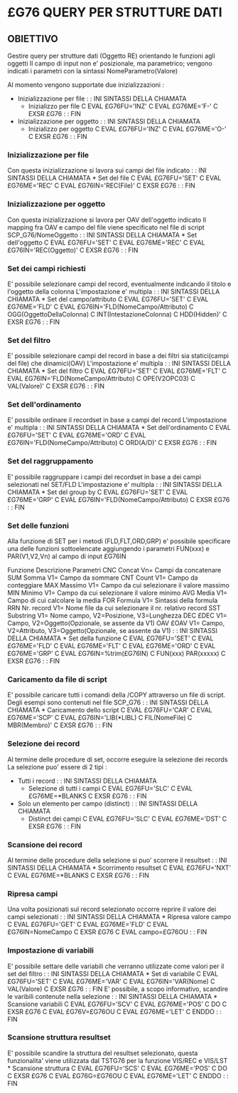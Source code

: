 # £G76 QUERY PER STRUTTURE DATI

## OBIETTIVO
 Gestire query per strutture dati (Oggetto RE) orientando le funzioni agli oggetti
 Il campo di input non e' posizionale, ma parametrico; vengono indicati i parametri
  con la sintassi NomeParametro(Valore)

 Al momento vengono supportate due inizializzazioni : 
  - Inizializzazione per file
 :  : INI SINTASSI DELLA CHIAMATA
      * Inizializzo per file
     C                   EVAL      £G76FU='INZ'
     C                   EVAL      £G76ME='F-'
     C                   EXSR      £G76
 :  : FIN
  - Inizializzazione per oggetto
 :  : INI SINTASSI DELLA CHIAMATA
      * Inizializzo per oggetto
     C                   EVAL      £G76FU='INZ'
     C                   EVAL      £G76ME='O-'
     C                   EXSR      £G76
 :  : FIN

### Inizializzazione per file
 Con questa inizializzazione si lavora sui campi del file indicato
 :  : INI SINTASSI DELLA CHIAMATA
      * Set del file
     C                   EVAL      £G76FU='SET'
     C                   EVAL      £G76ME='REC'
     C                   EVAL      £G76IN='REC(File)'
     C                   EXSR      £G76
 :  : FIN

### Inizializzazione per oggetto
 Con questa inizializzazione si lavora per OAV dell'oggetto indicato
 Il mapping fra OAV e campo del file viene specificato nel file
  di script SCP_G76/NomeOggetto
 :  : INI SINTASSI DELLA CHIAMATA
      * Set dell'oggetto
     C                   EVAL      £G76FU='SET'
     C                   EVAL      £G76ME='REC'
     C                   EVAL      £G76IN='REC(Oggetto)'
     C                   EXSR      £G76
 :  : FIN

### Set dei campi richiesti
 E' possibile selezionare campi del record, eventualmente indicando
  il titolo e l'oggetto della colonna
 L'impostazione e' multipla
 :  : INI SINTASSI DELLA CHIAMATA
      * Set del campo/attributo
     C                   EVAL      £G76FU='SET'
     C                   EVAL      £G76ME='FLD'
     C                   EVAL      £G76IN='FLD(NomeCampo/Attributo)
     C                                     OGG(OggettoDellaColonna)
     C                                     INT(IntestazioneColonna)
     C                                     HDD(Hidden)'
     C                   EXSR      £G76
 :  : FIN

### Set del filtro
 E' possibile selezionare campi del record in base a dei filtri
  sia statici(campi del file) che dinamici(OAV)
 L'impostazione e' multipla
 :  : INI SINTASSI DELLA CHIAMATA
      * Set del filtro
     C                   EVAL      £G76FU='SET'
     C                   EVAL      £G76ME='FLT'
     C                   EVAL      £G76IN='FLD(NomeCampo/Attributo)
     C                                     OPE(V2OPC03)
     C                                     VAL(Valore)'
     C                   EXSR      £G76
 :  : FIN

### Set dell'ordinamento
 E' possibile ordinare il recordset in base a campi del record
 L'impostazione e' multipla
 :  : INI SINTASSI DELLA CHIAMATA
      * Set dell'ordinamento
     C                   EVAL      £G76FU='SET'
     C                   EVAL      £G76ME='ORD'
     C                   EVAL      £G76IN='FLD(NomeCampo/Attributo)
     C                                     ORD(A/D)'
     C                   EXSR      £G76
 :  : FIN

### Set del raggruppamento
 E' possibile raggruppare i campi del recordset in base a dei campi selezionati
  nel SET/FLD
 L'impostazione e' multipla
 :  : INI SINTASSI DELLA CHIAMATA
      * Set del group by
     C                   EVAL      £G76FU='SET'
     C                   EVAL      £G76ME='GRP'
     C                   EVAL      £G76IN='FLD(NomeCampo/Attributo)
     C                   EXSR      £G76
 :  : FIN

### Set delle funzioni
 Alla funzione di SET per i metodi (FLD,FLT,ORD,GRP) e' possibile specificare
  una delle funzioni sottoelencate aggiungendo i parametri
  FUN(xxx) e PAR(V1,V2,Vn) al campo di input £G76IN

  Funzione  Descrizione   Parametri
  CNC       Concat        Vn= Campi da concatenare
  SUM       Somma         V1= Campo da sommare
  CNT       Count         V1= Campo da conteggiare
  MAX       Massimo       V1= Campo da cui selezionare il valore massimo
  MIN       Minimo        V1= Campo da cui selezionare il valore minimo
  AVG       Media         V1= Campo di cui calcolare la media
  FOR       Formula       V1= Sintassi della formula
  RRN       Nr. record    V1= Nome file da cui selezionare il nr. relativo record
  SST       Substring     V1= Nome campo, V2=Posizione, V3=Lunghezza
  DEC       £DEC          V1= Campo, V2=Oggetto(Opzionale, se assente da V1)
  OAV       £OAV          V1= Campo, V2=Attributo, V3=Oggetto(Opzionale, se assente da V1)
 :  : INI SINTASSI DELLA CHIAMATA
      * Set della funzione
     C                   EVAL      £G76FU='SET'
     C                   EVAL      £G76ME='FLD'
     C                   EVAL      £G76ME='FLT'
     C                   EVAL      £G76ME='ORD'
     C                   EVAL      £G76ME='GRP'
     C                   EVAL      £G76IN=%trim(£G76IN)
     C                                    FUN(xxx) PAR(xxxxx)
     C                   EXSR      £G76
 :  : FIN

### Caricamento da file di script
 E' possibile caricare tutti i comandi della /COPY attraverso
 un file di script. Degli esempi sono contenuti nel file SCP_G76
 :  : INI SINTASSI DELLA CHIAMATA
      * Caricamento dello script
     C                   EVAL      £G76FU='CAR'
     C                   EVAL      £G76ME='SCP'
     C                   EVAL      £G76IN='LIB(*LIBL)
     C                                     FIL(NomeFile)
     C                                     MBR(Membro)'
     C                   EXSR      £G76
 :  : FIN

### Selezione dei record
 Al termine delle procedure di set, occorre eseguire la selezione dei records
 La selezione puo' essere di 2 tipi : 
  - Tutti i record
 :  : INI SINTASSI DELLA CHIAMATA
      * Selezione di tutti i campi
     C                   EVAL      £G76FU='SLC'
     C                   EVAL      £G76ME=*BLANKS
     C                   EXSR      £G76
 :  : FIN
  - Solo un elemento per campo (distinct)
 :  : INI SINTASSI DELLA CHIAMATA
      * Distinct dei campi
     C                   EVAL      £G76FU='SLC'
     C                   EVAL      £G76ME='DST'
     C                   EXSR      £G76
 :  : FIN

### Scansione dei record
 Al termine delle procedure della selezione si puo' scorrere il resultset
 :  : INI SINTASSI DELLA CHIAMATA
      * Scorrimento resultset
     C                   EVAL      £G76FU='NXT'
     C                   EVAL      £G76ME=*BLANKS
     C                   EXSR      £G76
 :  : FIN

### Ripresa campi
 Una volta posizionati sul record selezionato occorre reprire il valore
 dei campi selezionati
 :  : INI SINTASSI DELLA CHIAMATA
      * Ripresa valore campo
     C                   EVAL      £G76FU='GET'
     C                   EVAL      £G76ME='FLD'
     C                   EVAL      £G76IN=NomeCampo
     C                   EXSR      £G76
     C                   EVAL      campo=£G76OU
 :  : FIN

### Impostazione di variabili
 E' possibile settare delle variabili che verranno utilizzate come
 valori per il set del filtro
 :  : INI SINTASSI DELLA CHIAMATA
      * Set di variabile
     C                   EVAL      £G76FU='SET'
     C                   EVAL      £G76ME='VAR'
     C                   EVAL      £G76IN='VAR(Nome)
     C                                     VAL(Valore)
     C                   EXSR      £G76
 :  : FIN
 E' possibile, a scopo informativo, scandire le varibili contenute
  nella selezione
 :  : INI SINTASSI DELLA CHIAMATA
      * Scansione variabili
     C                   EVAL      £G76FU='SCV'
     C                   EVAL      £G76ME='POS'
     C                   DO
     C                   EXSR      £G76
     C                   EVAL      £G76V=£G76OU
     C                   EVAL      £G76ME='LET'
     C                   ENDDO
 :  : FIN

### Scansione struttura resultset
 E' possibile scandire la struttura del resultset selezionato,
  questa funzionalita' viene utilizzata dal TSTG76 per la
  funzione VIS/REC e VIS/LST
      * Scansione struttura
     C                   EVAL      £G76FU='SCS'
     C                   EVAL      £G76ME='POS'
     C                   DO
     C                   EXSR      £G76
     C                   EVAL      £G76G=£G76OU
     C                   EVAL      £G76ME='LET'
     C                   ENDDO
 :  : FIN
